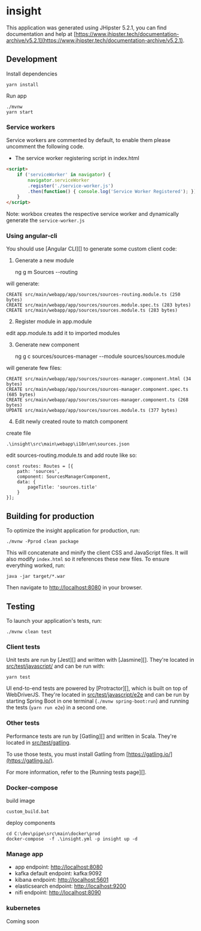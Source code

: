 # insight
This application was generated using JHipster 5.2.1, you can find documentation and help at [https://www.jhipster.tech/documentation-archive/v5.2.1](https://www.jhipster.tech/documentation-archive/v5.2.1).

## Development

Install dependencies 

    yarn install

Run app

    ./mvnw
    yarn start

### Service workers

Service workers are commented by default, to enable them please uncomment the following code.

* The service worker registering script in index.html

```html
<script>
    if ('serviceWorker' in navigator) {
        navigator.serviceWorker
        .register('./service-worker.js')
        .then(function() { console.log('Service Worker Registered'); });
    }
</script>
```

Note: workbox creates the respective service worker and dynamically generate the `service-worker.js`


### Using angular-cli

You should use [Angular CLI][] to generate some custom client code:

1. Generate a new module
    
    
    ng g m Sources --routing

will generate: 

    CREATE src/main/webapp/app/sources/sources-routing.module.ts (250 bytes)
    CREATE src/main/webapp/app/sources/sources.module.spec.ts (283 bytes)
    CREATE src/main/webapp/app/sources/sources.module.ts (283 bytes)
    
2. Register module in app.module
    
edit app.module.ts add it to imported modules

3. Generate new component

    ng g c sources/sources-manager --module sources/sources.module

will generate few files:

    CREATE src/main/webapp/app/sources/sources-manager.component.html (34 bytes)
    CREATE src/main/webapp/app/sources/sources-manager.component.spec.ts (685 bytes)
    CREATE src/main/webapp/app/sources/sources-manager.component.ts (268 bytes)
    UPDATE src/main/webapp/app/sources/sources.module.ts (377 bytes)


4. Edit newly created route to match component

create file 

    .\insight\src\main\webapp\i18n\en\sources.json
    
edit sources-routing.module.ts and add route like so: 

    const routes: Routes = [{
        path: 'sources',
        component: SourcesManagerComponent,
        data: {
            pageTitle: 'sources.title'
        }
    }];
## Building for production

To optimize the insight application for production, run:

    ./mvnw -Pprod clean package

This will concatenate and minify the client CSS and JavaScript files. It will also modify `index.html` so it references these new files.
To ensure everything worked, run:

    java -jar target/*.war

Then navigate to [http://localhost:8080](http://localhost:8080) in your browser.

## Testing

To launch your application's tests, run:

    ./mvnw clean test

### Client tests

Unit tests are run by [Jest][] and written with [Jasmine][]. They're located in [src/test/javascript/](src/test/javascript/) and can be run with:

    yarn test

UI end-to-end tests are powered by [Protractor][], which is built on top of WebDriverJS. They're located in [src/test/javascript/e2e](src/test/javascript/e2e)
and can be run by starting Spring Boot in one terminal (`./mvnw spring-boot:run`) and running the tests (`yarn run e2e`) in a second one.
### Other tests

Performance tests are run by [Gatling][] and written in Scala. They're located in [src/test/gatling](src/test/gatling).

To use those tests, you must install Gatling from [https://gatling.io/](https://gatling.io/).

For more information, refer to the [Running tests page][].

### Docker-compose

build image
    
    custom_build.bat
    
deploy components

    cd C:\dev\pipe\src\main\docker\prod
    docker-compose  -f .\insight.yml -p insight up -d

### Manage app

* app endpoint: [http://localhost:8080](http://localhost:8080)
* kafka default endpoint: kafka:9092
* kibana endpoint: [http://localhost:5601](http://localhost:5601)
* elasticsearch endpoint: [http://localhost:9200](http://localhost:9200)
* nifi endpoint: [http://localhost:8090](http://localhost:8090)
### kubernetes

Coming soon
